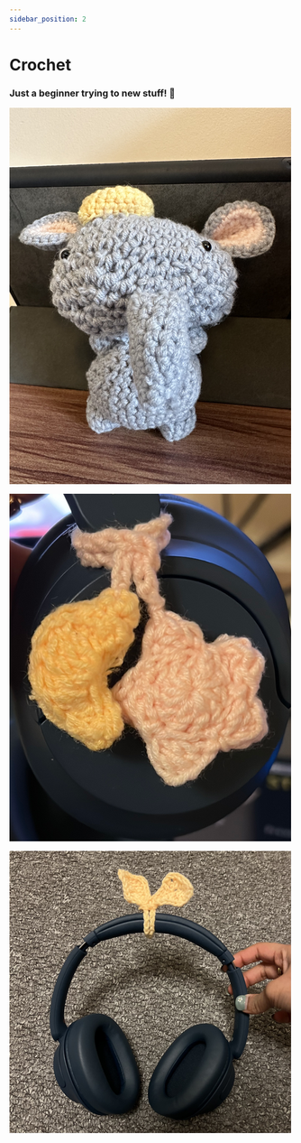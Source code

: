 ```yaml
---
sidebar_position: 2
---
```


# Crochet

### Just a beginner trying to new stuff! 🧶

![Elephant](./img/elephant.png)

![Moon and Star Accessory](./img/star-moon.png)

![Sprout Headphone Accessory](./img/sprout-headphone-accessory.png)